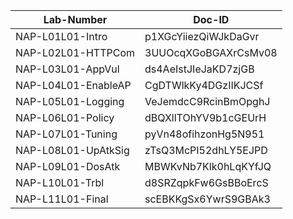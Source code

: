 Lab-Number         |Doc-ID
-------------------|--------------------
NAP-L01L01-Intro   |p1XGcYiiezQiWJkDaGvr
NAP-L02L01-HTTPCom |3UUOcqXGoBGAXrCsMv08
NAP-L03L01-AppVul  |ds4AeIstJIeJaKD7zjGB
NAP-L04L01-EnableAP|CgDTWlkKy4DGzIIKJCSf
NAP-L05L01-Logging |VeJemdcC9RcinBmOpghJ
NAP-L06L01-Policy  |dBQXllTOhYV9b1cGEUrH
NAP-L07L01-Tuning  |pyVn48ofihzonHg5N951
NAP-L08L01-UpAtkSig|zTsQ3McPI52dhLY5EJPD
NAP-L09L01-DosAtk  |MBWKvNb7Klk0hLqKYfJQ
NAP-L10L01-Trbl    |d8SRZqpkFw6GsBBoErcS
NAP-L11L01-Final   |scEBKKgSx6YwrS9GBAk3
